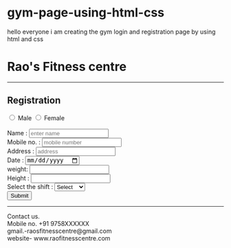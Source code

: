 # gym-page-using-html-css
hello everyone i am creating the gym login and registration page by using html and css 
<!DOCTYPE html>
<html lang="en">
<head>
    <meta charset="UTF-8">
    <meta name="viewport" content="width=device-width, initial-scale=1.0">
    <title>Rao's Fitness centre </title>
    <link rel="stylesheet" href="gymform.css">
</head>
<body>
     <form>
    <div class="head">
        <h1> Rao's Fitness centre </h1>
    </div><hr>
    <div class="main">
         <div class="resgister">
          <h2> Registration </h2>
           </div>
          <div class="gender">
          <input type="radio" name="gender" id="male"/>
          <label for="male"> Male</label>
          <input type="radio" name="gender" id="female"/>
          <label for="male"> Female</label>
          </div>
          </br>
         Name :
         <input type="text" placeholder="enter name " id="name" name="name"/></br>
         Mobile no. :
         <input type="number" placeholder="mobile number" id="mobile" name="mobile"/>
         </br>
         Address :
         <input type="text" placeholder="address" id="address" name="address"/>
         <br>
         Date :
         <input type="date" placeholder="select date" id="date" name="date">
         <br>
         weight:
         <input type="number" placeholderName="" id="name" name="name"/></br>
         Height :
         <input type="number" placeholderName="" id="name" name="name"/></br>
         Select the shift :
         <select name="shift" id="shift">
          <option value="select"> Select </option>
          <option value="morning"> Morning </option>
          <option value="evening"> Evening </option>
          </select>
          <br>
          <button class="button">Submit </button>
         </div>
     </form>  
     <hr>
     <div class="footer">
        <footer>
            Contact us.
            <br>
            Mobile no. +91 9758XXXXXX
             <br>
            gmail.-raosfitnesscentre@gmail.com
            <br>
            website- www.raofitnesscentre.com
        </footer>
     </div>
</body>
</html>
